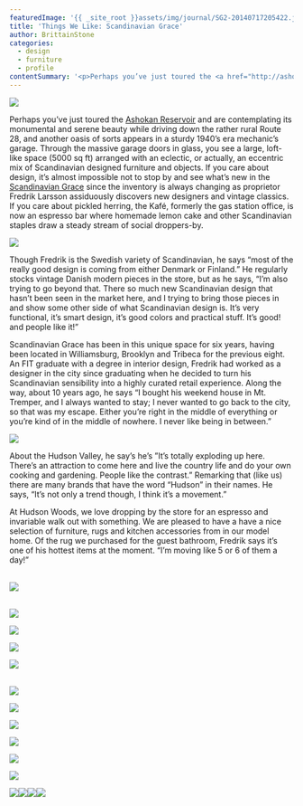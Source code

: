 ```yaml
---
featuredImage: '{{ _site_root }}assets/img/journal/SG2-20140717205422.jpg'
title: 'Things We Like: Scandinavian Grace'
author: BrittainStone
categories:
  - design
  - furniture
  - profile
contentSummary: '<p>Perhaps you’ve just toured the <a href="http://ashokancenter.org/" style="background-color: initial;">Ashokan Reservoir</a> and are contemplating its monumental and serene beauty while driving down the rather rural Route 28, and another oasis of sorts appears in a sturdy 1940’s era mechanic’s garage.</p>'
---
```

<p><img src="/assets/img/journal/SG2.jpg"></p><p>Perhaps you’ve just toured the <a href="http://ashokancenter.org/">Ashokan Reservoir</a> and are contemplating its monumental and serene beauty while driving down the rather rural Route 28, and another oasis of sorts appears in a sturdy 1940’s era mechanic’s garage. Through the massive garage doors in glass, you see a large, loft-like space (5000 sq ft) arranged with an eclectic, or actually, an eccentric mix of Scandinavian designed furniture and objects. If you care about design, it’s almost impossible not to stop by and see what’s new in the <a href="http://www.scandinaviangrace.com/">Scandinavian Grace</a> since the inventory is always changing as proprietor Fredrik Larsson  assiduously discovers new designers and vintage classics. If you care about pickled herring, the Kafé, formerly the  gas station office, is now an espresso bar where homemade lemon cake and other Scandinavian staples draw a steady stream of social droppers-by.</p><p><img src="/assets/img/journal/SG7.png"></p><p>Though Fredrik is the  Swedish variety of Scandinavian, he says “most of the really good design is coming from either Denmark or Finland.” He regularly stocks vintage Danish modern pieces in the store, but as he says, “I’m also trying to go beyond that. There so much new Scandinavian design that hasn’t been seen in the market here, and I trying to bring those pieces in and show some other side of what Scandinavian design is. It’s very functional, it’s  smart design, it’s good colors and practical stuff. It’s good! and people like it!”</p><p>Scandinavian Grace has been in this unique space for six years, having  been located in Williamsburg, Brooklyn and Tribeca for the previous eight. An FIT graduate with a degree in interior design, Fredrik had worked as a designer in the city since graduating when he decided to turn his Scandinavian sensibility into a highly curated retail experience. Along the way, about 10 years ago, he says “I bought his weekend house in Mt. Tremper, and I always wanted to stay; I never wanted to go back to the city, so that was my escape. Either you’re right in the middle of everything or you’re kind of in the middle of nowhere. I never like being in between.”</p><p><img src="/assets/img/journal/SG4.jpg"></p><p>About the Hudson Valley, he say’s he’s ”It’s totally exploding up here. There’s an attraction to come here and live the country life and do your own cooking and gardening. People like the contrast.” Remarking that (like us) there are many brands that have the word “Hudson” in their names. He says, “It’s not only a trend though, I think it’s a movement.”</p><p>At Hudson Woods, we love dropping by the store for an espresso and invariable walk out with something. We are pleased to have a have a nice selection of furniture, rugs and kitchen accessories from in our model home. Of the rug we purchased for the guest bathroom, Fredrik says it’s one of his hottest items at the moment. “I’m moving like 5 or 6 of them a day!”</p><p><br><img src="/assets/img/journal/SG5.jpg"></p><p><br><img src="/assets/img/journal/SG3.jpg"></p><p><img src="/assets/img/journal/SG11.png"></p><p><img src="/assets/img/journal/SG9.png"></p><p><img src="/assets/img/journal/SG10.png"></p><p><br><img src="/assets/img/journal/SG16.png"></p><p><img src="/assets/img/journal/SG14.png"></p><p><img src="/assets/img/journal/SG15.png"></p><p><img src="/assets/img/journal/SG13.png"></p><p><img src="/assets/img/journal/SG12.png"></p><p><img src="/assets/img/journal/SG6.png"></p><p><img src="/assets/img/journal/Screen-Shot-2014-06-12-at-2.40.07-PM1.png"><img src="/assets/img/journal/Screen-Shot-2014-06-12-at-2.43.35-PM.png"><img src="/assets/img/journal/Screen-Shot-2014-06-12-at-2.41.23-PM1.png"><img src="/assets/img/journal/Screen-Shot-2014-06-12-at-2.39.55-PM1.png"></p>